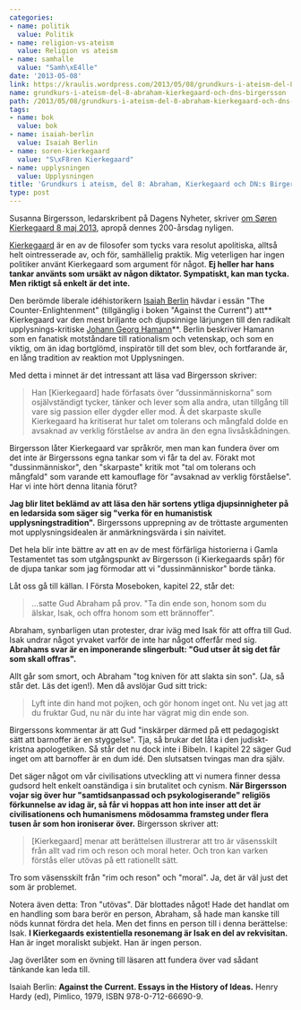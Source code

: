 ```yaml
---
categories:
- name: politik
  value: Politik
- name: religion-vs-ateism
  value: Religion vs ateism
- name: samhalle
  value: "Samh\xE4lle"
date: '2013-05-08'
link: https://kraulis.wordpress.com/2013/05/08/grundkurs-i-ateism-del-8-abraham-kierkegaard-och-dns-birgersson/
name: grundkurs-i-ateism-del-8-abraham-kierkegaard-och-dns-birgersson
path: /2013/05/08/grundkurs-i-ateism-del-8-abraham-kierkegaard-och-dns-birgersson/
tags:
- name: bok
  value: bok
- name: isaiah-berlin
  value: Isaiah Berlin
- name: soren-kierkegaard
  value: "S\xF8ren Kierkegaard"
- name: upplysningen
  value: Upplysningen
title: 'Grundkurs i ateism, del 8: Abraham, Kierkegaard och DN:s Birgersson'
type: post
---
```

Susanna Birgersson, ledarskribent på Dagens Nyheter, skriver [om Søren Kierkegaard 8 maj 2013](http://www.dn.se/ledare/signerat/abraham-kierkegaard-och-samtiden), apropå dennes 200-årsdag nyligen.

[Kierkegaard](http://en.wikipedia.org/wiki/S%C3%B8ren_Kierkegaard) är en av de filosofer som tycks vara resolut apolitiska, alltså helt ointresserade av, och för, samhällelig praktik. Mig veterligen har ingen politiker använt Kierkegaard som argument för något. **Ej heller har hans tankar använts som ursäkt av någon diktator. Sympatiskt, kan man tycka. Men riktigt så enkelt är det inte.**



Den berömde liberale idéhistorikern [Isaiah Berlin](http://en.wikipedia.org/wiki/Isaiah_Berlin) hävdar i essän "The Counter-Enlightenment" (tillgänglig i boken "Against the Current") att** Kierkegaard var den mest briljante och djupsinnige lärjungen till den radikalt upplysnings-kritiske [Johann Georg Hamann](http://en.wikipedia.org/wiki/Georg_Johann_Hamann)**. Berlin beskriver Hamann som en fanatisk motståndare till rationalism och vetenskap, och som en viktig, om än idag bortglömd, inspiratör till det som blev, och fortfarande är, en lång tradition av reaktion mot Upplysningen.

Med detta i minnet är det intressant att läsa vad Birgersson skriver:

> Han [Kierkegaard] hade förfasats över ”dussinmänniskorna” som osjälvständigt tycker, tänker och lever som alla andra, utan tillgång till vare sig passion eller dygder eller mod. Å det skarpaste skulle Kierkegaard ha kritiserat hur talet om tolerans och mångfald dolde en avsaknad av verklig förståelse av andra än den egna livsåskådningen.

Birgersson låter Kierkegaard var språkrör, men man kan fundera över om det inte är Birgerssons egna tankar som vi får ta del av. Förakt mot "dussinmänniskor", den "skarpaste" kritik mot "tal om tolerans och mångfald" som varande ett kamouflage för "avsaknad av verklig förståelse". Har vi inte hört denna litania förut?

**Jag blir litet beklämd av att läsa den här sortens ytliga djupsinnigheter på en ledarsida som säger sig "verka för en humanistisk upplysningstradition".** Birgerssons upprepning av de tröttaste argumenten mot upplysningsidealen är anmärkningsvärda i sin naivitet.

Det hela blir inte bättre av att en av de mest förfärliga historierna i Gamla Testamentet tas som utgångspunkt av Birgersson (i Kierkegaards spår) för de djupa tankar som jag förmodar att vi "dussinmänniskor" borde tänka.

Låt oss gå till källan. I Första Moseboken, kapitel 22, står det:

> ...satte Gud Abraham på prov. "Ta din ende son, honom som du älskar, Isak, och offra honom som ett brännoffer".

Abraham, synbarligen utan protester, drar iväg med Isak för att offra till Gud. Isak undrar något yrvaket varför de inte har något offerfår med sig. **Abrahams svar är en imponerande slingerbult: "Gud utser åt sig det får som skall offras".**

Allt går som smort, och Abraham "tog kniven för att slakta sin son". (Ja, så står det. Läs det igen!). Men då avslöjar Gud sitt trick:

> Lyft inte din hand mot pojken, och gör honom inget ont. Nu vet jag att du fruktar Gud, nu när du inte har vägrat mig din ende son.

Birgerssons kommentar är att Gud "inskärper därmed på ett pedagogiskt sätt att barnoffer är en styggelse". Tja, så brukar det låta i den judiskt-kristna apologetiken. Så står det nu dock inte i Bibeln. I kapitel 22 säger Gud inget om att barnoffer är en dum idé. Den slutsatsen tvingas man dra själv.

Det säger något om vår civilisations utveckling att vi numera finner dessa gudsord helt enkelt oanständiga i sin brutalitet och cynism. **När Birgersson vojar sig över hur "samtidsanpassad och psykologiserande" religiös förkunnelse av idag är, så får vi hoppas att hon inte inser att det är civilisationens och humanismens mödosamma framsteg under flera tusen år som hon ironiserar över.** Birgersson skriver att:

> [Kierkegaard] menar att berättelsen illustrerar att tro är väsensskilt från allt vad rim och reson och moral heter. Och tron kan varken förstås eller utövas på ett rationellt sätt.

Tro som väsensskilt från "rim och reson" och "moral". Ja, det är väl just det som är problemet.

Notera även detta: Tron "utövas". Där blottades något! Hade det handlat om en handling som bara berör en person, Abraham, så hade man kanske till nöds kunnat fördra det hela. Men det finns en person till i denna berättelse: Isak. **I Kierkegaards existentiella resonemang är Isak en del av rekvisitan.** Han är inget moraliskt subjekt. Han är ingen person.

Jag överlåter som en övning till läsaren att fundera över vad sådant tänkande kan leda till.

Isaiah Berlin: **Against the Current. Essays in the History of Ideas.** Henry Hardy (ed), Pimlico, 1979, ISBN 978-0-712-66690-9.

